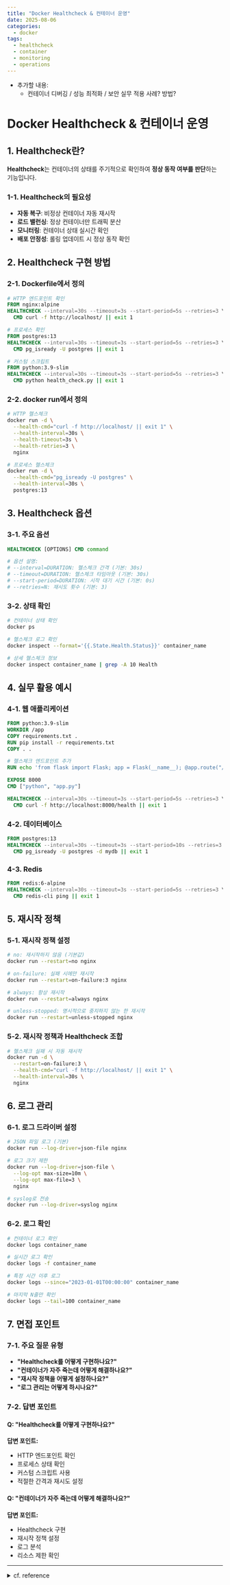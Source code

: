 ```yaml
---
title: "Docker Healthcheck & 컨테이너 운영"
date: 2025-08-06
categories:
  - docker
tags:
  - healthcheck
  - container
  - monitoring
  - operations
---
```


- 추가할 내용: 
  - 컨테이너 디버깅 / 성능 최적화 / 보안 실무 적용 사례? 방법? 




# Docker Healthcheck & 컨테이너 운영

## 1. Healthcheck란?

**Healthcheck**는 컨테이너의 상태를 주기적으로 확인하여 **정상 동작 여부를 판단**하는 기능입니다.

### 1-1. Healthcheck의 필요성
- **자동 복구**: 비정상 컨테이너 자동 재시작
- **로드 밸런싱**: 정상 컨테이너만 트래픽 분산
- **모니터링**: 컨테이너 상태 실시간 확인
- **배포 안정성**: 롤링 업데이트 시 정상 동작 확인

## 2. Healthcheck 구현 방법

### 2-1. Dockerfile에서 정의

```dockerfile
# HTTP 엔드포인트 확인
FROM nginx:alpine
HEALTHCHECK --interval=30s --timeout=3s --start-period=5s --retries=3 \
  CMD curl -f http://localhost/ || exit 1

# 프로세스 확인
FROM postgres:13
HEALTHCHECK --interval=30s --timeout=3s --start-period=5s --retries=3 \
  CMD pg_isready -U postgres || exit 1

# 커스텀 스크립트
FROM python:3.9-slim
HEALTHCHECK --interval=30s --timeout=3s --start-period=5s --retries=3 \
  CMD python health_check.py || exit 1
```

### 2-2. docker run에서 정의

```bash
# HTTP 헬스체크
docker run -d \
  --health-cmd="curl -f http://localhost/ || exit 1" \
  --health-interval=30s \
  --health-timeout=3s \
  --health-retries=3 \
  nginx

# 프로세스 헬스체크
docker run -d \
  --health-cmd="pg_isready -U postgres" \
  --health-interval=30s \
  postgres:13
```

## 3. Healthcheck 옵션

### 3-1. 주요 옵션

```dockerfile
HEALTHCHECK [OPTIONS] CMD command

# 옵션 설명:
# --interval=DURATION: 헬스체크 간격 (기본: 30s)
# --timeout=DURATION: 헬스체크 타임아웃 (기본: 30s)
# --start-period=DURATION: 시작 대기 시간 (기본: 0s)
# --retries=N: 재시도 횟수 (기본: 3)
```

### 3-2. 상태 확인

```bash
# 컨테이너 상태 확인
docker ps

# 헬스체크 로그 확인
docker inspect --format='{{.State.Health.Status}}' container_name

# 상세 헬스체크 정보
docker inspect container_name | grep -A 10 Health
```

## 4. 실무 활용 예시

### 4-1. 웹 애플리케이션

```dockerfile
FROM python:3.9-slim
WORKDIR /app
COPY requirements.txt .
RUN pip install -r requirements.txt
COPY . .

# 헬스체크 엔드포인트 추가
RUN echo 'from flask import Flask; app = Flask(__name__); @app.route("/health"); def health(): return "OK"' > health.py

EXPOSE 8000
CMD ["python", "app.py"]

HEALTHCHECK --interval=30s --timeout=3s --start-period=5s --retries=3 \
  CMD curl -f http://localhost:8000/health || exit 1
```

### 4-2. 데이터베이스

```dockerfile
FROM postgres:13
HEALTHCHECK --interval=30s --timeout=3s --start-period=10s --retries=3 \
  CMD pg_isready -U postgres -d mydb || exit 1
```

### 4-3. Redis

```dockerfile
FROM redis:6-alpine
HEALTHCHECK --interval=30s --timeout=3s --start-period=5s --retries=3 \
  CMD redis-cli ping || exit 1
```

## 5. 재시작 정책

### 5-1. 재시작 정책 설정

```bash
# no: 재시작하지 않음 (기본값)
docker run --restart=no nginx

# on-failure: 실패 시에만 재시작
docker run --restart=on-failure:3 nginx

# always: 항상 재시작
docker run --restart=always nginx

# unless-stopped: 명시적으로 중지하지 않는 한 재시작
docker run --restart=unless-stopped nginx
```

### 5-2. 재시작 정책과 Healthcheck 조합

```bash
# 헬스체크 실패 시 자동 재시작
docker run -d \
  --restart=on-failure:3 \
  --health-cmd="curl -f http://localhost/ || exit 1" \
  --health-interval=30s \
  nginx
```

## 6. 로그 관리

### 6-1. 로그 드라이버 설정

```bash
# JSON 파일 로그 (기본)
docker run --log-driver=json-file nginx

# 로그 크기 제한
docker run --log-driver=json-file \
  --log-opt max-size=10m \
  --log-opt max-file=3 \
  nginx

# syslog로 전송
docker run --log-driver=syslog nginx
```

### 6-2. 로그 확인

```bash
# 컨테이너 로그 확인
docker logs container_name

# 실시간 로그 확인
docker logs -f container_name

# 특정 시간 이후 로그
docker logs --since="2023-01-01T00:00:00" container_name

# 마지막 N줄만 확인
docker logs --tail=100 container_name
```

## 7. 면접 포인트

### 7-1. 주요 질문 유형
- **"Healthcheck를 어떻게 구현하나요?"**
- **"컨테이너가 자주 죽는데 어떻게 해결하나요?"**
- **"재시작 정책을 어떻게 설정하나요?"**
- **"로그 관리는 어떻게 하시나요?"**

### 7-2. 답변 포인트

#### Q: "Healthcheck를 어떻게 구현하나요?"
**답변 포인트:**
- HTTP 엔드포인트 확인
- 프로세스 상태 확인
- 커스텀 스크립트 사용
- 적절한 간격과 재시도 설정

#### Q: "컨테이너가 자주 죽는데 어떻게 해결하나요?"
**답변 포인트:**
- Healthcheck 구현
- 재시작 정책 설정
- 로그 분석
- 리소스 제한 확인

---
<details>
<summary>cf. reference</summary>

- Docker 공식 문서
- Docker Best Practices
- 컨테이너 오케스트레이션 가이드
</details> 